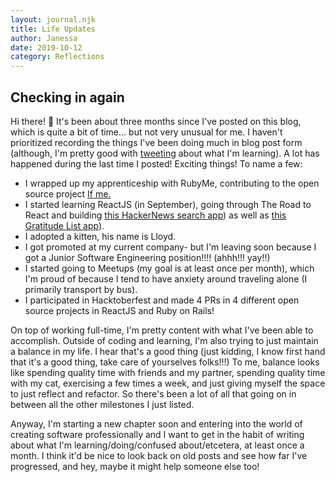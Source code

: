 ```yaml
---
layout: journal.njk
title: Life Updates
author: Janessa
date: 2019-10-12
category: Reflections
---
```


## Checking in again

Hi there! 👋 It's been about three months since I've posted on this blog, which is quite a bit of time... but not very unusual for me. I haven't prioritized recording the things I've been doing much in blog post form (although, I'm pretty good with [tweeting](https://twitter.com/janessatran_) about what I'm learning). A lot has happened during the last time I posted! Exciting things! To name a few:

- I wrapped up my apprenticeship with RubyMe, contributing to the open source project [If me.](https://github.com/ifmeorg/ifme)
- I started learning ReactJS (in September), going through The Road to React and building [this HackerNews search app](https://protected-fortress-53041.herokuapp.com/)) as well as [this Gratitude List app](https://janessatran.github.io/gratitude-list/)).
- I adopted a kitten, his name is Lloyd.
- I got promoted at my current company- but I'm leaving soon because I got a Junior Software Engineering position!!!! (ahhh!!! yay!!)
- I started going to Meetups (my goal is at least once per month), which I'm proud of because I tend to have anxiety around traveling alone (I primarily transport by bus).
- I participated in Hacktoberfest and made 4 PRs in 4 different open source projects in ReactJS and Ruby on Rails!

On top of working full-time, I'm pretty content with what I've been able to accomplish. Outside of coding and learning, I'm also trying to just maintain a balance in my life. I hear that's a good thing (just kidding, I know first hand that it's a good thing, take care of yourselves folks!!!) To me, balance looks like spending quality time with friends and my partner, spending quality time with my cat, exercising a few times a week, and just giving myself the space to just reflect and refactor. So there's been a lot of all that going on in between all the other milestones I just listed.

Anyway, I'm starting a new chapter soon and entering into the world of creating software professionally and I want to get in the habit of writing about what I'm learning/doing/confused about/etcetera, at least once a month. I think it'd be nice to look back on old posts and see how far I've progressed, and hey, maybe it might help someone else too!
